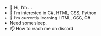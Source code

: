 - 👋 Hi, I’m ...
- 👀 I’m interested in C#, HTML, CSS, Python
- 🌱 I’m currently learning HTML, CSS, C#
- Need some sleep.
- 📫 How to reach me on discord
<!---
Samthesad/Samthesad is a ✨ special ✨ repository because its `README.md` (this file) appears on your GitHub profile.
You can click the Preview link to take a look at your changes.
--->
